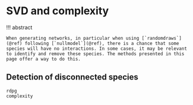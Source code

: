# SVD and complexity

!!! abstract

    When generating networks, in particular when using [`randomdraws`](@ref) following [`nullmodel`](@ref), there is a chance that some species will have no interactions. In some cases, it may be relevant to identify and remove these species. The methods presented in this page offer a way to do this.

## Detection of disconnected species

```@docs
rdpg
complexity
```
